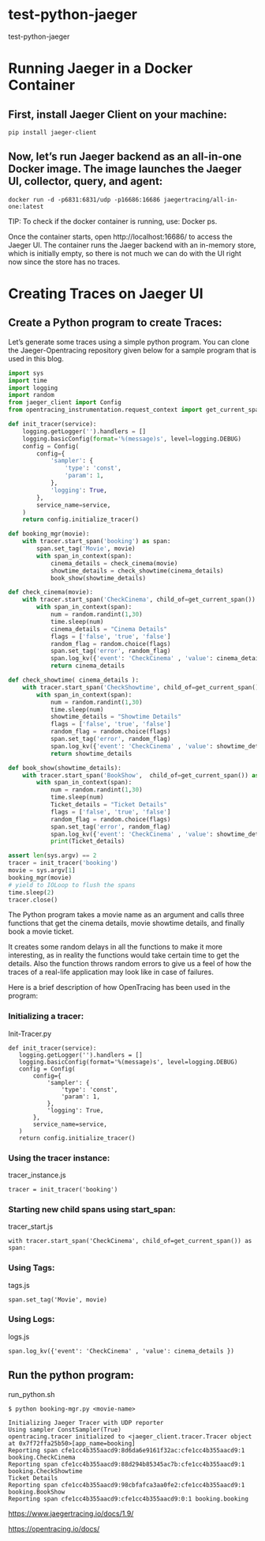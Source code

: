 # test-python-jaeger
test-python-jaeger

# Running Jaeger in a Docker Container

##  First, install Jaeger Client on your machine:

```
pip install jaeger-client
```

## Now, let’s run Jaeger backend as an all-in-one Docker image. The image launches the Jaeger UI, collector, query, and agent:

```
docker run -d -p6831:6831/udp -p16686:16686 jaegertracing/all-in-one:latest
```

TIP:  To check if the docker container is running, use: Docker ps.

Once the container starts, open http://localhost:16686/  to access the Jaeger UI. The container runs the Jaeger backend with an in-memory store, which is initially empty, so there is not much we can do with the UI right now since the store has no traces. 

# Creating Traces on Jaeger UI

## Create a Python program to create Traces:

Let’s generate some traces using a simple python program. You can clone the Jaeger-Opentracing repository given below for a sample program that is used in this blog.

```py
import sys
import time
import logging
import random
from jaeger_client import Config
from opentracing_instrumentation.request_context import get_current_span, span_in_context

def init_tracer(service):
    logging.getLogger('').handlers = []
    logging.basicConfig(format='%(message)s', level=logging.DEBUG)    
    config = Config(
        config={
            'sampler': {
                'type': 'const',
                'param': 1,
            },
            'logging': True,
        },
        service_name=service,
    )
    return config.initialize_tracer()

def booking_mgr(movie):
    with tracer.start_span('booking') as span:
        span.set_tag('Movie', movie)
        with span_in_context(span):
            cinema_details = check_cinema(movie)
            showtime_details = check_showtime(cinema_details)
            book_show(showtime_details)

def check_cinema(movie):
    with tracer.start_span('CheckCinema', child_of=get_current_span()) as span:
        with span_in_context(span):
            num = random.randint(1,30)
            time.sleep(num)
            cinema_details = "Cinema Details"
            flags = ['false', 'true', 'false']
            random_flag = random.choice(flags)
            span.set_tag('error', random_flag)
            span.log_kv({'event': 'CheckCinema' , 'value': cinema_details })
            return cinema_details

def check_showtime( cinema_details ):
    with tracer.start_span('CheckShowtime', child_of=get_current_span()) as span:
        with span_in_context(span):
            num = random.randint(1,30)
            time.sleep(num)
            showtime_details = "Showtime Details"
            flags = ['false', 'true', 'false']
            random_flag = random.choice(flags)
            span.set_tag('error', random_flag)
            span.log_kv({'event': 'CheckCinema' , 'value': showtime_details })
            return showtime_details

def book_show(showtime_details):
    with tracer.start_span('BookShow',  child_of=get_current_span()) as span:
        with span_in_context(span):
            num = random.randint(1,30)
            time.sleep(num)
            Ticket_details = "Ticket Details"
            flags = ['false', 'true', 'false']
            random_flag = random.choice(flags)
            span.set_tag('error', random_flag)
            span.log_kv({'event': 'CheckCinema' , 'value': showtime_details })
            print(Ticket_details)

assert len(sys.argv) == 2
tracer = init_tracer('booking')
movie = sys.argv[1]
booking_mgr(movie)
# yield to IOLoop to flush the spans
time.sleep(2)
tracer.close()
```

The Python program takes a movie name as an argument and calls three functions that get the cinema details, movie showtime details, and finally book a movie ticket.

It creates some random delays in all the functions to make it more interesting, as in reality the functions would take certain time to get the details. Also the function throws random errors to give us a feel of how the traces of a real-life application may look like in case of failures.

Here is a brief description of how OpenTracing has been used in the program:

### Initializing a tracer:

Init-Tracer.py

```
def init_tracer(service):
   logging.getLogger('').handlers = []
   logging.basicConfig(format='%(message)s', level=logging.DEBUG)   
   config = Config(
       config={
           'sampler': {
               'type': 'const',
               'param': 1,
           },
           'logging': True,
       },
       service_name=service,
   )
   return config.initialize_tracer()
```

### Using the tracer instance: 

tracer_instance.js

```
tracer = init_tracer('booking')
```

### Starting new child spans using start_span: 

tracer_start.js

```
with tracer.start_span('CheckCinema', child_of=get_current_span()) as span:
```

### Using Tags:

tags.js

```
span.set_tag('Movie', movie)
```

### Using Logs:

logs.js

```
span.log_kv({'event': 'CheckCinema' , 'value': cinema_details })
```

## Run the python program:‍

run_python.sh

```
$ python booking-mgr.py <movie-name>

Initializing Jaeger Tracer with UDP reporter
Using sampler ConstSampler(True)
opentracing.tracer initialized to <jaeger_client.tracer.Tracer object at 0x7f72ffa25b50>[app_name=booking]
Reporting span cfe1cc4b355aacd9:8d6da6e9161f32ac:cfe1cc4b355aacd9:1 booking.CheckCinema
Reporting span cfe1cc4b355aacd9:88d294b85345ac7b:cfe1cc4b355aacd9:1 booking.CheckShowtime
Ticket Details
Reporting span cfe1cc4b355aacd9:98cbfafca3aa0fe2:cfe1cc4b355aacd9:1 booking.BookShow
Reporting span cfe1cc4b355aacd9:cfe1cc4b355aacd9:0:1 booking.booking
```


https://www.jaegertracing.io/docs/1.9/

https://opentracing.io/docs/



